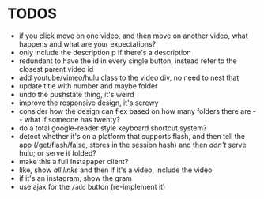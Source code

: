 # TODOS

* if you click move on one video, and then move on another video, what happens and what are your expectations?
* only include the description p if there's a description
* redundant to have the id in every single button, instead refer to the closest parent video id
* add youtube/vimeo/hulu class to the video div, no need to nest that
* update title with number and maybe folder
* undo the pushstate thing, it's weird
* improve the responsive design, it's screwy
* consider how the design can flex based on how many folders there are -- what if someone has twenty?
* do a total google-reader style keyboard shortcut system?
* detect whether it's on a platform that supports flash, and then tell the app (/get/flash/false, stores in the session hash) and then *don't* serve hulu; or serve it folded?
* make this a full Instapaper client?
* like, show *all links* and then if it's a video, include the video
* if it's an instagram, show the gram
* use ajax for the `/add` button (re-implement it)
